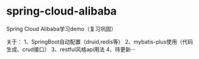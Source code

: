 # spring-cloud-alibaba
Spring Cloud Alibaba学习demo（复习巩固）

关于：
1、SpringBoot自动配置（druid,redis等）
2、mybatis-plus使用（代码生成、crud接口）
3、restful风格api用法
4、待更新···
